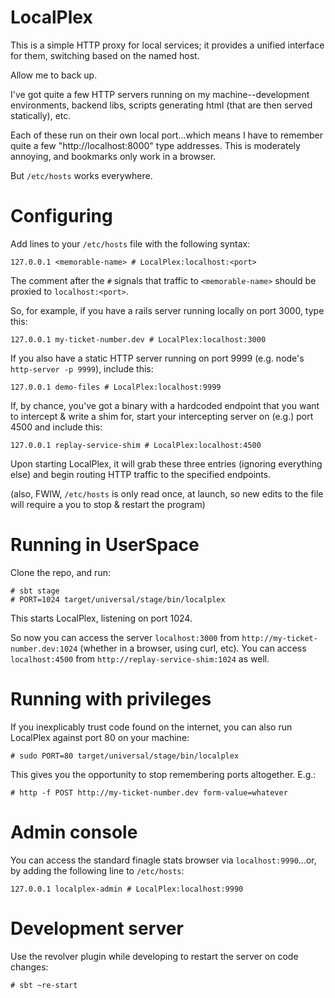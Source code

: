 LocalPlex
=========

This is a simple HTTP proxy for local services; it provides a unified interface
for them, switching based on the named host.

Allow me to back up.

I've got quite a few HTTP servers running on my machine--development
environments, backend libs, scripts generating html (that are then served
statically), etc.

Each of these run on their own local port...which means I have to remember quite
a few "http://localhost:8000" type addresses.  This is moderately annoying, and
bookmarks only work in a browser.

But `/etc/hosts` works everywhere.

Configuring
===========

Add lines to your `/etc/hosts` file with the following syntax:

    127.0.0.1 <memorable-name> # LocalPlex:localhost:<port>

The comment after the `#` signals that traffic to `<memorable-name>` should be
proxied to `localhost:<port>`.

So, for example, if you have a rails server running locally on port 3000, type
this:

    127.0.0.1 my-ticket-number.dev # LocalPlex:localhost:3000

If you also have a static HTTP server running on port 9999 (e.g. node's
`http-server -p 9999`), include this:

    127.0.0.1 demo-files # LocalPlex:localhost:9999

If, by chance, you've got a binary with a hardcoded endpoint that you want to
intercept & write a shim for, start your intercepting server on (e.g.) port 4500
and include this:

    127.0.0.1 replay-service-shim # LocalPlex:localhost:4500

Upon starting LocalPlex, it will grab these three entries (ignoring everything
else) and begin routing HTTP traffic to the specified endpoints.

(also, FWIW, `/etc/hosts` is only read once, at launch, so new edits to the file
will require a you to stop & restart the program)

Running in UserSpace
=====================

Clone the repo, and run:

    # sbt stage
    # PORT=1024 target/universal/stage/bin/localplex

This starts LocalPlex, listening on port 1024.

So now you can access the server `localhost:3000` from
`http://my-ticket-number.dev:1024` (whether in a browser, using curl, etc).  You
can access `localhost:4500` from `http://replay-service-shim:1024` as well.

Running with privileges
=======================

If you inexplicably trust code found on the internet, you can also run LocalPlex
against port 80 on your machine:

    # sudo PORT=80 target/universal/stage/bin/localplex

This gives you the opportunity to stop remembering ports altogether.  E.g.:

    # http -f POST http://my-ticket-number.dev form-value=whatever

Admin console
=============

You can access the standard finagle stats browser via `localhost:9990`...or, by
adding the following line to `/etc/hosts`:

    127.0.0.1 localplex-admin # LocalPlex:localhost:9990

Development server
==================

Use the revolver plugin while developing to restart the server on code changes:

    # sbt ~re-start

